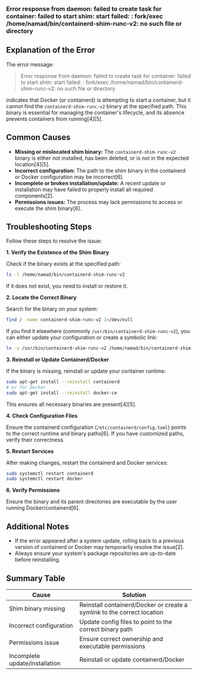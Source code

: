 ### Error response from daemon: failed to create task for container: failed to start shim: start failed: : fork/exec /home/namad/bin/containerd-shim-runc-v2: no such file or directory

## Explanation of the Error

The error message:

> Error response from daemon: failed to create task for container: failed to start shim: start failed: : fork/exec /home/namad/bin/containerd-shim-runc-v2: no such file or directory

indicates that Docker (or containerd) is attempting to start a container, but it cannot find the `containerd-shim-runc-v2` binary at the specified path. This binary is essential for managing the container's lifecycle, and its absence prevents containers from running[4][5].

## Common Causes

- **Missing or mislocated shim binary:** The `containerd-shim-runc-v2` binary is either not installed, has been deleted, or is not in the expected location[4][5].
- **Incorrect configuration:** The path to the shim binary in the containerd or Docker configuration may be incorrect[6].
- **Incomplete or broken installation/update:** A recent update or installation may have failed to properly install all required components[2].
- **Permissions issues:** The process may lack permissions to access or execute the shim binary[6].

## Troubleshooting Steps

Follow these steps to resolve the issue:

**1. Verify the Existence of the Shim Binary**

Check if the binary exists at the specified path:

```bash
ls -l /home/namad/bin/containerd-shim-runc-v2
```

If it does not exist, you need to install or restore it.

**2. Locate the Correct Binary**

Search for the binary on your system:

```bash
find / -name containerd-shim-runc-v2 2>/dev/null
```

If you find it elsewhere (commonly `/usr/bin/containerd-shim-runc-v2`), you can either update your configuration or create a symbolic link:

```bash
ln -s /usr/bin/containerd-shim-runc-v2 /home/namad/bin/containerd-shim-runc-v2
```

**3. Reinstall or Update Containerd/Docker**

If the binary is missing, reinstall or update your container runtime:

```bash
sudo apt-get install --reinstall containerd
# or for Docker
sudo apt-get install --reinstall docker-ce
```
This ensures all necessary binaries are present[4][5].

**4. Check Configuration Files**

Ensure the containerd configuration (`/etc/containerd/config.toml`) points to the correct runtime and binary paths[6]. If you have customized paths, verify their correctness.

**5. Restart Services**

After making changes, restart the containerd and Docker services:

```bash
sudo systemctl restart containerd
sudo systemctl restart docker
```

**6. Verify Permissions**

Ensure the binary and its parent directories are executable by the user running Docker/containerd[6].

## Additional Notes

- If the error appeared after a system update, rolling back to a previous version of containerd or Docker may temporarily resolve the issue[2].
- Always ensure your system's package repositories are up-to-date before reinstalling.

## Summary Table

| Cause                           | Solution                                                                 |
|----------------------------------|--------------------------------------------------------------------------|
| Shim binary missing              | Reinstall containerd/Docker or create a symlink to the correct location  |
| Incorrect configuration          | Update config files to point to the correct binary path                  |
| Permissions issue                | Ensure correct ownership and executable permissions                      |
| Incomplete update/installation   | Reinstall or update containerd/Docker                                    |

